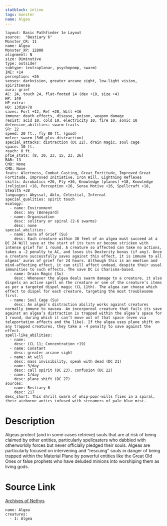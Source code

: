 ```yaml
---
statblock: inline
tags: monster
name: Algea
---
```

```statblock
layout: Basic Pathfinder 1e Layout
source:  "Bestiary 6"
Monster_CR: 11
name: Algea
Monster_XP: 12800
alignment: N
size: Diminutive
type: outsider
subtype: (extraplanar, psychopomp, swarm)
INI: +14
perception: +26
senses: darkvision, greater arcane sight, low-light vision, spiritsense
aura: grief
AC: 24, touch 24, flat-footed 14 (dex +10, size +4)
HP: 149
HP_extra: 
HD: 13d10+78
saves: Fort +12, Ref +20, Will +16
immune: death effects, disease, poison, weapon damage
resist: acid 10, cold 10, electricity 10, fire 10, sonic 10
defensive_abilities: swarm traits
SR: 22
speed: 20 ft., fly 80 ft. (good)
melee: swarm (3d6 plus distraction)
special_attacks: distraction (DC 22), drain magic, soul cage
space: 10 ft.
reach: 0 ft.
pf1e_stats: [8, 30, 23, 15, 23, 26]
BAB: 13
CMB: None
CMD: None
feats: Alertness, Combat Casting, Great Fortitude, Improved Great Fortitude, Improved Initiative, Iron Will, Lightning Reflexes
skills: Acrobatics +26, Fly +36, Knowledge (planes) +18, Knowledge (religion) +18, Perception +26, Sense Motive +26, Spellcraft +18, Stealth +38
languages: Abyssal, Aklo, Celestial, Infernal
special_qualities: spirit touch
ecology:
  - name: Environment
    desc: any (Boneyard)
  - name: Organisation
    desc: solitary or spiral (2-6 swarms)
    desc: none
special_abilities:
  - name: Aura of Grief (Su)
    desc: Each creature within 30 feet of an algea must succeed at a DC 24 Will save at the start of its turn or become stricken with intense grief for 1 round. A creature so affected can take no actions, takes a -2 penalty to AC, and loses its Dexterity bonus (if any). Once a creature successfully saves against this effect, it is immune to all algeas’ auras of grief for 24 hours. Although this is an emotion and mind-affecting effect, it can still affect undead, despite their usual immunities to such effects. The save DC is Charisma-based.
  - name: Drain Magic (Su)
    desc: Whenever the algea deals swarm damage to a creature, it also dispels an active spell on the creature or one of the creature’s items as per a targeted dispel magic (CL 11th). The algea can choose which effect to dispel for each creature, targeting the most troublesome first.
  - name: Soul Cage (Su)
    desc: An algea’s distraction ability works against creatures normally immune to nausea. An incorporeal creature that fails its save against an algea’s distraction is trapped within the algea’s space for 1 round, during which it can’t move out of that space (even via teleportation effects and the like). If the algea uses plane shift on any trapped creatures, they take a -4 penalty to save against the effect.
spell-like_abilities:
  - name:
    desc: (CL 11; Concentration +19)
  - name: Constant
    desc: greater arcane sight
  - name: At will
    desc: mass invisibility, speak with dead (DC 21)
  - name: 3/day
    desc: call spirit (DC 23), confusion (DC 22)
  - name: 1/day
    desc: plane shift (DC 27)
sources:
  - name: Bestiary 6
    desc: 217
desc_short: This shrill swarm of whip-poor-wills flies in a spiral, their airborne antics infused with streamers of pale blue mist.
```
# Description
Algeas protect (and in some cases retrieve) souls that are at risk of being claimed by other entities, particularly spellcasters who dabbled with otherworldly forces but never officially pledged their souls. Algeas are particularly focused on intervening and “rescuing” souls in danger of being trapped within the Material Plane by powerful entities like the Great Old Ones or false prophets who have deluded minions into worshiping them as living gods.
# Source Link
[Archives of Nethys](https://aonprd.com/MonsterDisplay.aspx?ItemName=Algea)
```encounter-table
name: Algea
creatures:
  - 1: Algea
```
